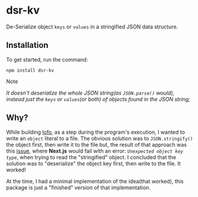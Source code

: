 # dsr-kv

De-Serialize object `keys` or `values` in a stringified JSON data structure.

## Installation

To get started, run the command:

```
npm install dsr-kv
```

> [!NOTE]
> _It doesn't deserialize the whole JSON string(as `JSON.parse()` would), instead just the `keys` or `values`(or both) of objects found in the JSON string;_

## Why?

While building [lofo](https://github.com/binlf/lofo), as a step during the program's execution, I wanted to write an `object` literal to a file. The obvious solution was to `JSON.stringify()` the object first, then write it to the file but, the result of that approach was this [issue](https://github.com/binlf/lofo/issues/2), where **Next.js** would fail with an error: _`Unexpected object key type`_, when trying to read the "stringified" object. I concluded that the solution was to "deserialize" the object key first, then write to the file. It worked!

At the time, I had a minimal implementation of the idea(that worked), this package is just a "finished" version of that implementation.
